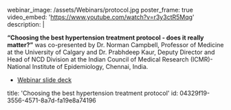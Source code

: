 webinar_image: /assets/Webinars/protocol.jpg
poster_frame: true
video_embed: 'https://www.youtube.com/watch?v=r3y3ctR5Mqg'
description: |
  <p><strong>“Choosing the best hypertension treatment protocol - does it really matter?”</strong> was co-presented by Dr. Norman Campbell, Professor of Medicine at the University of Calgary and Dr. Prabhdeep Kaur, Deputy Director and Head of NCD Division at the Indian Council of Medical Research (ICMR)- National Institute of Epidemiology, Chennai, India.
  </p>
  <ul>
  	<li><a href="https://drive.google.com/file/d/1sxOe9mD-H0DGLft7aeoM5BW6tBLZ-hOe/view?usp=sharing" target="_blank">Webinar slide deck</a></li>
  </ul>
title: 'Choosing the best hypertension treatment protocol'
id: 04329f19-3556-4571-8a7d-fa19e8a74196
